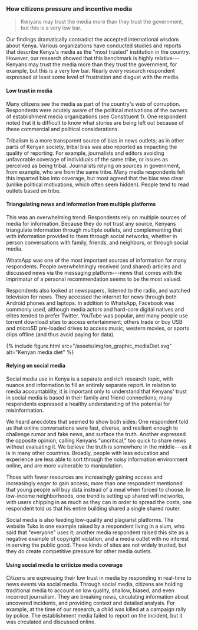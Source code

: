 ### How citizens pressure and incentive media

<blockquote class="floatLeft">
  <p>Kenyans may trust the media more than they trust the government, but this is a very low bar.</p>
</blockquote>

Our findings dramatically contradict the accepted international wisdom about Kenya. Various organizations have conducted studies and reports that describe Kenya's media as the "most trusted" institution in the country. However, our research showed that this benchmark is highly relative---Kenyans may trust the media more than they trust the government, for example, but this is a very low bar. Nearly every research respondent expressed at least some level of frustration and disgust with the media.

#### Low trust in media

Many citizens see the media as part of the country's web of corruption. Respondents were acutely aware of the political motivations of the owners of establishment media organizations (see Constituent 1). One respondent noted that it is difficult to know what stories are being left out because of these commercial and political considerations.

Tribalism is a more transparent source of bias in news outlets; as in other parts of Kenyan society, tribal bias was also reported as impacting the quality of reporting. For example, journalists and editors avoiding unfavorable coverage of individuals of the same tribe, or issues as perceived as being tribal. Journalists relying on sources in government, from example, who are from the same tribe. Many media respondents felt this imparted bias into coverage, but most agreed that the bias was clear (unlike political motivations, which often seem hidden). People tend to read outlets based on tribe.

#### Triangulating news and information from multiple platforms

This was an overwhelming trend: Respondents rely on multiple sources of media for information. Because they do not trust any source, Kenyans triangulate information through multiple outlets, and complementing that with information provided to them through social networks, whether in person conversations with family, friends, and neighbors, or through social media.

WhatsApp was one of the most important sources of information for many respondents. People overwhelmingly received (and shared) articles and discussed news via the messaging platform---news that comes with the imprimatur of a personal recommendation seems to be the most valued.

Respondents also looked at newspapers, listened to the radio, and watched television for news. They accessed the internet for news through both Android phones and laptops. In addition to WhatsApp, Facebook was commonly used, although media actors and hard-core digital natives and elites tended to prefer Twitter. YouTube was popular, and many people use torrent download sites to access entertainment; others trade or buy USB and microSD pre-loaded drives to access music, western movies, or sports clips offline (and thus avoid paying for data).

{% include figure.html src="/assets/img/on_graphic_mediaDiet.svg" alt="Kenyan media diet" %}

#### Relying on social media

Social media use in Kenya is a separate and rich research topic, with nuance and information to fill an entirely separate report. In relation to media accountability, it is important only to understand that Kenyans' trust in social media is based in their family and friend connections; many respondents expressed a healthy understanding of the potential for misinformation.

We heard anecdotes that seemed to show both sides: One respondent told us that online conversations were fast, diverse, and resilient enough to challenge rumor and fake news, and surface the truth. Another expressed the opposite opinion, calling Kenyans "uncritical," too quick to share news without evaluating it. We believe the truth is somewhere in the middle---as it is in many other countries. Broadly, people with less education and experience are less able to sort through the noisy information environment online, and are more vulnerable to manipulation.

Those with fewer resources are increasingly gaining access and increasingly eager to gain access; more than one respondent mentioned that young people will buy data instead of a meal when forced to choose. In low-income neighborhoods, one trend is setting up shared wifi networks, with users chipping in as much as they can in order to spread the costs, one respondent told us that his entire building shared a single shared router.

Social media is also feeding low-quality and plagiarist platforms. The website Tuko is one example raised by a respondent living in a slum, who said that "everyone" uses it; another media respondent raised this site as a negative example of copyright violation, and a media outlet with no interest in serving the public good. These kinds of sites are not widely trusted, but they do create competitive pressure for other media outlets.

#### Using social media to criticize media coverage

Citizens are expressing their low trust in media by responding in real-time to news events via social media.  Through social media, citizens are holding traditional media to account on low quality, shallow, biased, and even incorrect journalism. They are breaking news, circulating information about uncovered incidents, and providing context and detailed analysis. For example, at the time of our research, a child was killed at a campaign rally by police. The establishment media failed to report on the incident, but it was circulated and discussed online.
